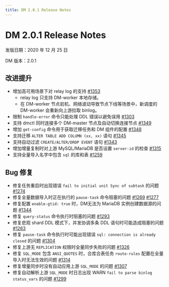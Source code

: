 ```yaml
---
title: DM 2.0.1 Release Notes
---
```


# DM 2.0.1 Release Notes

发版日期：2020 年 12 月 25 日

DM 版本：2.0.1

## 改进提升

- 增加高可用场景下对 relay log 的支持 [#1353](https://github.com/pingcap/dm/pull/1353)
    - relay log 只支持 DM-worker 本地存储。
    - 在 DM-worker 节点宕机、网络波动导致节点下线等场景中，新调度的 DM-worker 会重新向上游拉取 binlog。
- 限制 `handle-error` 命令只能处理 DDL 错误以避免误用 [#1303](https://github.com/pingcap/dm/pull/1303)
- 支持 dmctl 同时连接多个 DM-master 节点及自动切换连接节点 [#1349](https://github.com/pingcap/dm/pull/1349)
- 增加 `get-config` 命令用于获取迁移任务和 DM 组件的配置 [#1348](https://github.com/pingcap/dm/pull/1348)
- 支持迁移 `ALTER TABLE ADD COLUMN (xx, xx)` 语句 [#1345](https://github.com/pingcap/dm/pull/1345)
- 支持自动过滤 `CREATE/ALTER/DROP EVENT` 语句 [#1343](https://github.com/pingcap/dm/pull/1343)
- 增加增量复制时对上游 MySQL/MariaDB 是否设置 `server-id` 的检查 [#1315](https://github.com/pingcap/dm/pull/1315)
- 支持全量导入名字中包含 `sql` 的库和表 [#1259](https://github.com/pingcap/dm/pull/1259)

## Bug 修复

- 修复任务重启时出现错误 `fail to initial unit Sync of subtask` 的问题 [#1274](https://github.com/pingcap/dm/pull/1274)
- 修复全量数据导入时正在执行的 `pause-task` 命令阻塞的问题 [#1269](https://github.com/pingcap/dm/pull/1269) [#1277](https://github.com/pingcap/dm/pull/1277)
- 修复配置 `enable-gtid: true` 时，DM无法为 MariaDB 实例创建数据源的问题 [#1344](https://github.com/pingcap/dm/pull/1344)
- 修复 `query-status` 命令执行时阻塞的问题 [#1293](https://github.com/pingcap/dm/pull/1293)
- 修复悲观 shard DDL 模式下，并发协调多条 DDL 语句时可能造成阻塞的问题 [#1263](https://github.com/pingcap/dm/pull/1263)
- 修复 `pause-task` 命令执行时可能出现错误 `sql: connection is already closed` 的问题 [#1304](https://github.com/pingcap/dm/pull/1304)
- 修复上游无 `REPLICATION` 权限时全量同步失败的问题 [#1326](https://github.com/pingcap/dm/pull/1326)
- 修复 `SQL_MODE` 包含 `ANSI_QUOTES` 时，合库合表任务 `route-rules` 配置在全量导入时无法生效的问题 [#1314](https://github.com/pingcap/dm/pull/1314)
- 修复增量同步时没有自动应用上游 `SQL_MODE` 的问题 [#1307](https://github.com/pingcap/dm/pull/1307)
- 修复自动解析上游 `SQL_MODE` 时日志出现 WARN `fail to parse binlog status_vars` 的问题 [#1299](https://github.com/pingcap/dm/pull/1299)
